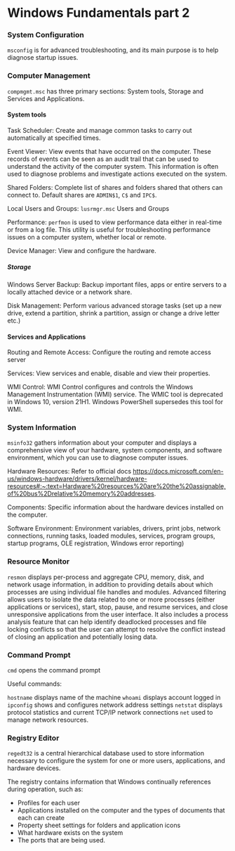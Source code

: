 # Windows Fundamentals part 2

### System Configuration

`msconfig` is for advanced troubleshooting, and its main purpose is to help diagnose startup 
issues. 

### Computer Management

`compmgmt.msc` has three primary sections: System tools, Storage and Services and 
Applications.

#### System tools

Task Scheduler: Create and manage common tasks to carry out automatically at specified times.

Event Viewer: View events that have occurred on the computer. These records of events can be 
seen as an audit trail that can be used to understand the activity of the computer system. 
This information is often used to diagnose problems and investigate actions executed on the 
system. 

Shared Folders: Complete list of shares and folders shared that others can connect to. Default
shares are `ADMIN$1`, `C$` and `IPC$`.

Local Users and Groups: `lusrmgr.msc` Users and Groups

Performance: `perfmon` is used to view performance data either in real-time or from a log 
file. This utility is useful for troubleshooting performance issues on a computer system, 
whether local or remote. 

Device Manager: View and configure the hardware.

##### Storage

Windows Server Backup: Backup important files, apps or entire servers to a locally attached 
device or a network share.

Disk Management: Perform various advanced storage tasks (set up a new drive, extend a 
partition, shrink a partition, assign or change a drive letter etc.)

#### Services and Applications

Routing and Remote Access: Configure the routing and remote access server

Services: View services and enable, disable and view their properties.

WMI Control: WMI Control configures and controls the Windows Management Instrumentation (WMI) 
service. The WMIC tool is deprecated in Windows 10, version 21H1. Windows PowerShell 
supersedes this tool for WMI. 

### System Information

`msinfo32` gathers information about your computer and displays a comprehensive view of your 
hardware, system components, and software environment, which you can use to diagnose computer 
issues.

Hardware Resources: Refer to official docs https://docs.microsoft.com/en-us/windows-hardware/drivers/kernel/hardware-resources#:~:text=Hardware%20resources%20are%20the%20assignable,of%20bus%2Drelative%20memory%20addresses.

Components: Specific information about the hardware devices installed on the computer.

Software Environment: Environment variables, drivers, print jobs, network connections, 
running tasks, loaded modules, services, program groups, startup programs, OLE registration, 
Windows error reporting)

### Resource Monitor

`resmon` displays per-process and aggregate CPU, memory, disk, and network usage information, 
in addition to providing details about which processes are using individual file handles and 
modules. Advanced filtering allows users to isolate the data related to one or more processes 
(either applications or services), start, stop, pause, and resume services, and close 
unresponsive applications from the user interface. It also includes a process analysis 
feature that can help identify deadlocked processes and file locking conflicts so that the 
user can attempt to resolve the conflict instead of closing an application and potentially 
losing data.

### Command Prompt

`cmd` opens the command prompt

Useful commands:

`hostname` displays name of the machine
`whoami` displays account logged in
`ipconfig` shows and configures network address settings
`netstat` displays protocol statistics and current TCP/IP network connections
`net` used to manage network resources.

### Registry Editor

`regedt32` is a central hierarchical database used to store information necessary to 
configure the system for one or more users, applications, and hardware devices.

The registry contains information that Windows continually references during operation, such 
as:

- Profiles for each user
- Applications installed on the computer and the types of documents that each can create
- Property sheet settings for folders and application icons
- What hardware exists on the system
- The ports that are being used.
